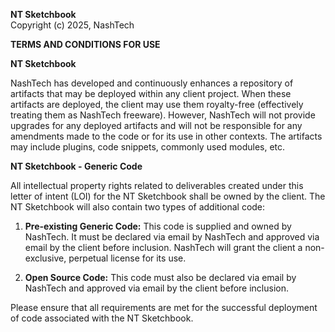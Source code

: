 **NT Sketchbook**  
Copyright (c) 2025, NashTech

**TERMS AND CONDITIONS FOR USE**

**NT Sketchbook**

NashTech has developed and continuously enhances a repository of artifacts that may be deployed within any client project. When these artifacts are deployed, the client may use them royalty-free (effectively treating them as NashTech freeware). However, NashTech will not provide upgrades for any deployed artifacts and will not be responsible for any amendments made to the code or for its use in other contexts. The artifacts may include plugins, code snippets, commonly used modules, etc.

**NT Sketchbook - Generic Code**

All intellectual property rights related to deliverables created under this letter of intent (LOI) for the NT Sketchbook shall be owned by the client. The NT Sketchbook will also contain two types of additional code:

1. **Pre-existing Generic Code:** This code is supplied and owned by NashTech. It must be declared via email by NashTech and approved via email by the client before inclusion. NashTech will grant the client a non-exclusive, perpetual license for its use.

2. **Open Source Code:** This code must also be declared via email by NashTech and approved via email by the client before inclusion.

Please ensure that all requirements are met for the successful deployment of code associated with the NT Sketchbook.
